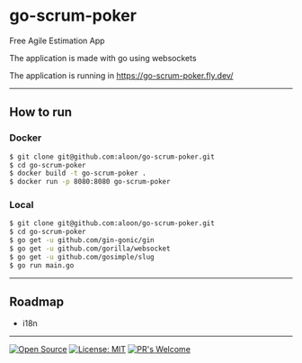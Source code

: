 # go-scrum-poker

Free Agile Estimation App

The application is made with go using websockets

The application is running in https://go-scrum-poker.fly.dev/

---

## How to run

### Docker

```bash
$ git clone git@github.com:aloon/go-scrum-poker.git
$ cd go-scrum-poker
$ docker build -t go-scrum-poker .
$ docker run -p 8080:8080 go-scrum-poker
```

### Local

```bash
$ git clone git@github.com:aloon/go-scrum-poker.git
$ cd go-scrum-poker
$ go get -u github.com/gin-gonic/gin
$ go get -u github.com/gorilla/websocket
$ go get -u github.com/gosimple/slug
$ go run main.go
```

---

## Roadmap

- i18n

---

[![Open Source](https://badges.frapsoft.com/os/v1/open-source.svg?v=103)](https://opensource.org/)
[![License: MIT](https://img.shields.io/badge/License-MIT-yellow.svg)](https://opensource.org/licenses/MIT)
[![PR's Welcome](https://img.shields.io/badge/PRs-welcome-brightgreen.svg?style=flat)](http://makeapullrequest.com)  
